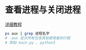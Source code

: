 # 查看进程与关闭进程

[详细教程](https://www.runoob.com/linux/nginx-install-setup.html)

```bash
ps aux | grep 进程名字
# -aux 显示所有包含其他使用者的行程
# 例如 main.py , python3
```